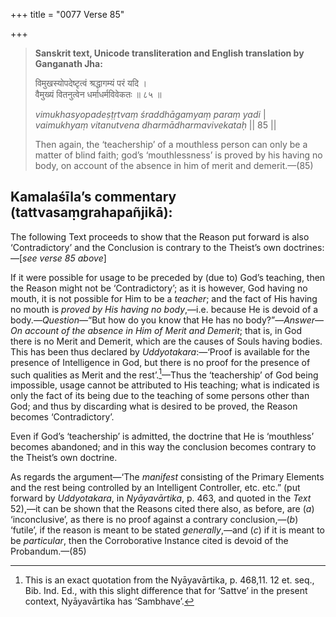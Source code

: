 +++
title = "0077 Verse 85"

+++
> **Sanskrit text, Unicode transliteration and English translation by Ganganath Jha:** 
>
> विमुखस्योपदेष्टृत्वं श्रद्धागम्यं परं यदि ।  
> वैमुख्यं वितनुत्वेन धर्माधर्मविवेकतः ॥ ८५ ॥ 
>
> *vimukhasyopadeṣṭṛtvaṃ śraddhāgamyaṃ paraṃ yadi* \|  
> *vaimukhyaṃ vitanutvena dharmādharmavivekataḥ* \|\| 85 \|\| 
>
> Then again, the ‘teachership’ of a mouthless person can only be a matter of blind faith; god’s ‘mouthlessness’ is proved by his having no body, on account of the absence in him of merit and demerit.—(85)



## Kamalaśīla’s commentary (tattvasaṃgrahapañjikā):

The following Text proceeds to show that the Reason put forward is also ‘Contradictory’ and the Conclusion is contrary to the Theist’s own doctrines:—[*see verse 85 above*]

If it were possible for usage to be preceded by (due to) God’s teaching, then the Reason might not be ‘Contradictory’; as it is however, God having no mouth, it is not possible for Him to be a *teacher*; and the fact of His having no mouth is *proved by His having no body*,—i.e. because He is devoid of a body.—*Question*—“But how do you know that He has no body?”—*Answer*—*On account of the absence in Him of Merit and Demerit*; that is, in God there is no Merit and Demerit, which are the causes of Souls having bodies. This has been thus declared by *Uddyotakara*:—‘Proof is available for the presence of Intelligence in God, but there is no proof for the presence of such qualities as Merit and the rest’.[^1]—Thus the ‘teachership’ of God being impossible, usage cannot be attributed to His teaching; what is indicated is only the fact of its being due to the teaching of some persons other than God; and thus by discarding what is desired to be proved, the Reason becomes ‘Contradictory’.

[^1]:  This is an exact quotation from the Nyāyavārtika, p. 468,11. 12 et. seq., Bib. Ind. Ed., with this slight difference that for ‘Sattve’ in the present context, Nyāyavārtika has ‘Sambhave’.

Even if God’s ‘teachership’ is admitted, the doctrine that He is ‘mouthless’ becomes abandoned; and in this way the conclusion becomes contrary to the Theist’s own doctrine.

As regards the argument—‘The *manifest* consisting of the Primary Elements and the rest being controlled by an Intelligent Controller, etc. etc.” (put forward by *Uddyotakara*, in *Nyāyavārtika*, p. 463, and quoted in the *Text* 52),—it can be shown that the Reasons cited there also, as before, are (*a*) ‘inconclusive’, as there is no proof against a contrary conclusion,—(*b*) ‘futile’, if the reason is meant to be stated *generally*,—and (*c*) if it is meant to be *particular*, then the Corroborative Instance cited is devoid of the Probandum.—(85)



